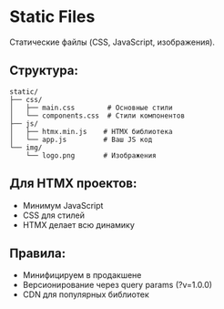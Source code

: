 # Static Files

Статические файлы (CSS, JavaScript, изображения).

## Структура:
```
static/
├── css/
│   ├── main.css        # Основные стили
│   └── components.css  # Стили компонентов
├── js/
│   ├── htmx.min.js    # HTMX библиотека
│   └── app.js         # Ваш JS код
└── img/
    └── logo.png       # Изображения
```

## Для HTMX проектов:
- Минимум JavaScript
- CSS для стилей
- HTMX делает всю динамику

## Правила:
- Минифицируем в продакшене
- Версионирование через query params (?v=1.0.0)
- CDN для популярных библиотек